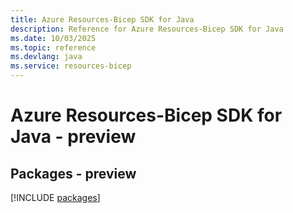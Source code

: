 ```yaml
---
title: Azure Resources-Bicep SDK for Java
description: Reference for Azure Resources-Bicep SDK for Java
ms.date: 10/03/2025
ms.topic: reference
ms.devlang: java
ms.service: resources-bicep
---
```

# Azure Resources-Bicep SDK for Java - preview
## Packages - preview
[!INCLUDE [packages](resources-bicep-index.md)]